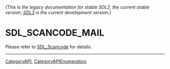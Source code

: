 ###### (This is the legacy documentation for stable SDL2, the current stable version; [SDL3](https://wiki.libsdl.org/SDL3/) is the current development version.)
# SDL_SCANCODE_MAIL

Please refer to [SDL_Scancode](SDL_Scancode) for details.

----
[CategoryAPI](CategoryAPI), [CategoryAPIEnumerators](CategoryAPIEnumerators)

